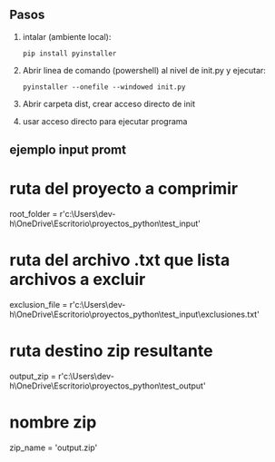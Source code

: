 ## Pasos

1. intalar (ambiente local):
    ```batch
    pip install pyinstaller
    ```

2. Abrir linea de comando (powershell) al nivel de init.py y ejecutar:
    ```batch
    pyinstaller --onefile --windowed init.py
    ```

3. Abrir carpeta dist, crear acceso directo de init

4. usar acceso directo para ejecutar programa

## ejemplo input promt

# ruta del proyecto a comprimir
root_folder = r'c:\Users\dev-h\OneDrive\Escritorio\proyectos_python\test_input'
# ruta del archivo .txt que lista archivos a excluir
exclusion_file = r'c:\Users\dev-h\OneDrive\Escritorio\proyectos_python\test_input\exclusiones.txt'
# ruta destino zip resultante
output_zip = r'c:\Users\dev-h\OneDrive\Escritorio\proyectos_python\test_output'
# nombre zip
zip_name = 'output.zip'